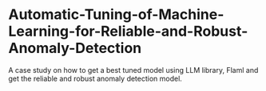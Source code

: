 # Automatic-Tuning-of-Machine-Learning-for-Reliable-and-Robust-Anomaly-Detection
A case study on how to get a best tuned model using LLM library, Flaml and get the reliable and robust anomaly detection model.
